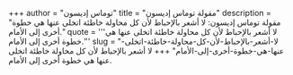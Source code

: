 +++
author = "توماس إديسون"
title = "مقولة توماس إديسون"
description = "مقولة توماس إديسون: لا أشعر بالإحباط لأن كل محاولة خاطئة اتخلى عنها هي خطوة أخرى إلى الأمام."
quote = '''لا أشعر بالإحباط لأن كل محاولة خاطئة اتخلى عنها هي خطوة أخرى إلى الأمام.''' 
slug = "لا-أشعر-بالإحباط-لأن-كل-محاولة-خاطئة-اتخلى-عنها-هي-خطوة-أخرى-إلى-الأمام"
+++
لا أشعر بالإحباط لأن كل محاولة خاطئة اتخلى عنها هي خطوة أخرى إلى الأمام.
